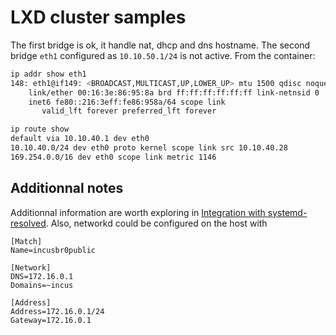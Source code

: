 
# LXD cluster samples

The first bridge is ok, it handle nat, dhcp and dns hostname. The second bridge `eth1` configured as `10.10.50.1/24` is not active. From the container:

```bash
ip addr show eth1
148: eth1@if149: <BROADCAST,MULTICAST,UP,LOWER_UP> mtu 1500 qdisc noqueue state UP group default qlen 1000
    link/ether 00:16:3e:86:95:8a brd ff:ff:ff:ff:ff:ff link-netnsid 0
    inet6 fe80::216:3eff:fe86:958a/64 scope link 
       valid_lft forever preferred_lft forever

ip route show
default via 10.10.40.1 dev eth0 
10.10.40.0/24 dev eth0 proto kernel scope link src 10.10.40.28 
169.254.0.0/16 dev eth0 scope link metric 1146
```

## Additionnal notes

Additionnal information are worth exploring in [Integration with systemd-resolved](https://github.com/incus/incus/blob/master/doc/networks.md#integration-with-systemd-resolved). Also, networkd could be configured on the host with

```
[Match]
Name=incusbr0public

[Network]
DNS=172.16.0.1
Domains=~incus

[Address]
Address=172.16.0.1/24
Gateway=172.16.0.1
```
